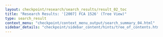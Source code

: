 ```yaml
---
layout: checkpoint/research/search_results/result_02_toc
title: "Research Results: '[2007] FCA 1526' (Tree View)"
type: search_result
context_menu: "checkpoint/context_menu_output/search_summary_04.html"
sidebar_details: "checkpoint/sidebar_content/hints/tree_of_contents.html"
---
```


<!--- This child document initializes the page in Jekyll. -->